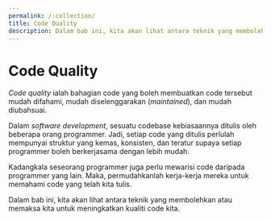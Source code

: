```yaml
---
permalink: /:collection/
title: Code Quality
description: Dalam bab ini, kita akan lihat antara teknik yang membolehkan atau memaksa kita untuk meningkatkan kualiti code kita.
---
```


# Code Quality

*Code quality* ialah bahagian code yang boleh membuatkan code tersebut mudah
difahami, mudah diselenggarakan (*maintained*), dan mudah diubahsuai.

Dalam *software development*, sesuatu codebase kebiasaannya ditulis oleh
beberapa orang programmer. Jadi, setiap code yang ditulis perlulah mempunyai
struktur yang kemas, konsisten, dan teratur supaya setiap programmer boleh
berkerjasama dengan lebih mudah.

Kadangkala seseorang programmer juga perlu mewarisi code daripada programmer
yang lain. Maka, permudahkanlah kerja-kerja mereka untuk memahami code yang
telah kita tulis.

Dalam bab ini, kita akan lihat antara teknik yang membolehkan atau memaksa kita
untuk meningkatkan kualiti code kita.
